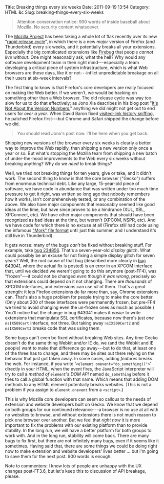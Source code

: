 Title: Breaking things every six weeks
Date: 2011-09-19 13:54
Category: HTML &amp;c
Slug: breaking-things-every-six-weeks

> Attention conservation notice: 900 words of inside baseball about
> Mozilla. No security content whatsoever.

The [Mozilla Project](http://www.mozilla.org/about/) has been taking a
whole lot of flak recently over its new
"[rapid release cycle](http://blog.mozilla.com/futurereleases/2011/07/19/every-six-weeks/)",
in which there is a new *major* version of Firefox (and Thunderbird)
every six weeks, and it potentially breaks all your extensions.
Especially the big complicated extensions like
[Firebug](http://getfirebug.com/) that people *cannot live without*.
One might reasonably ask, what the hell? Why would any software
development team in their right mind---especially a team developing a
critical piece of system infrastructure, which is what Web browsers
are these days, like it or not---inflict unpredictable breakage on all
their users at six-week intervals?

<!--more-->

The first thing to know is that Firefox's core developers are really
focused on making the Web better. If we weren't, we would be hacking
on something other than a Web browser. The old release cycle was way
too slow for us to do that effectively; as Jono Xia describes in his
blog post
"[It's Not About the Version Numbers](http://jonoscript.wordpress.com/2011/07/18/its-not-about-the-version-numbers-its-about-extension-compatibility-and-long-term-support/),"
anything we did might not get out to end users for *over a year*. When
David Baron fixed
[visited-link history sniffing](http://dbaron.org/mozilla/visited-privacy),
he patched Firefox first---but Chrome and Safari shipped the change
before we did.

> You should read Jono's post now. I'll be here when you get back.

Shipping new versions of the browser every six weeks is clearly a
better way to improve the Web rapidly, than shipping a new version
only once a year or so. But what's stopping the Mozilla team from
shipping a new batch of under-the-hood improvements to the Web every
six weeks without breaking anything? Why do we *need* to break things?

Well, we tried not breaking things for ten years, give or take, and it
didn't work. The second thing to know is that the core browser
("Gecko") suffers from enormous technical debt. Like any large,
15-year-old piece of software, we have code in abundance that was
written under too much time pressure to get it right, was written so
long ago that nobody remembers how it works, isn't comprehensively
tested, or any combination of the above. We also have major components
that reasonably seemed like good ideas at the time, but have since
proven to be a hindrance (XUL, XBL, XPConnect, etc). We have other
major components that should have been recognized as bad ideas at the
time, but weren't (XPCOM, NSPR, etc). And we have code for which there
is no excuse at all (Firefox still had code using the infamous
["Mork" file format](http://www.jwz.org/blog/2011/07/mork-keeps-on-giving-when-the-database-worms-eat-into-your-murder-trial/)
until just this summer, and I understand it's still live in
Thunderbird).

It gets worse: many of the bugs *can't* be fixed without breaking
stuff. For example, take
[bug 234856](https://bugzilla.mozilla.org/show_bug.cgi?id=234856). That's
a seven-year-old *display glitch*. What could possibly be an excuse
for not fixing a simple display glitch for seven years? Well, the root
cause of that bug (described more clearly in
[bug 643041](https://bugzilla.mozilla.org/show_bug.cgi?id=643041),
where the actual fix is posted) is an error in an XPCOM interface
that, until we decided we weren't going to do this anymore (post-FF4),
was "frozen"---it could not be changed *even though it was wrong*,
precisely so that extensions could depend on it not changing. There
are *thousands* of XPCOM interfaces, and extensions can use *all* of
them. That's a great strength: it lets Firefox extensions do far more
than, say, Chrome extensions can. That's also a huge problem for
people trying to make the core better. (Only about 200 of these
interfaces were permanently frozen, but pre-FF4 we tried to avoid
changing even the un-frozen ones as much as possible.) You'll notice
that the change in bug 643041 makes it *easier* to write extensions
that manipulate SSL certificates, because now there's just *one*
`nsIX509Cert` interface, not three. But taking away `nsIX509Cert2` and
`nsIX509Cert3` breaks code that was using them.

Some bugs can't even be fixed without breaking Web sites. Any time Gecko
doesn't do the same thing Webkit and/or IE do, we (and the Webkit and IE
people) want to make that difference go away---but to do that, at least
one of the three has to change, and there may be sites out there relying
on the behavior that just got taken away. In some cases, adding
*features* breaks the web. For instance, if you write
'`<element onevent="do_something()">`' directly in your HTML, when the
event fires, the JavaScript interpreter will try to call a *method of
`element`'s DOM API* named `do_something` before it tries to call a
global function with that name. Which means that adding DOM methods to
any HTML element potentially breaks websites. (This is not a problem if
you assign to `element.onevent` from a `<script>`.)

This is why Mozilla core developers can seem so callous to the needs
of extension and website developers built on Gecko. We know that we
depend on both groups for our continued relevance---a browser is no
use at all with no websites to browse, and without extensions there is
not much reason to pick one browser over another. But we feel that
*right now* it is more important to fix the problems with our existing
platform than to provide stability. In the long run, we will have a
better platform for both groups to work with. And in the long run,
stability will come back. There are many bugs to fix first, but there
are not infinitely many bugs, even if it seems like it
sometimes. Having said that, there are some things we could be doing
right now to make extension and website developers' lives better
... but I'm going to save them for the next post. 900 words is enough.

Note to commenters: I know lots of people are unhappy with the UX
changes post-FF3.6, but let's keep this to discussion of API breakage,
please.
